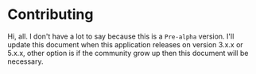 # Contributing

Hi, all. I don't have a lot to say because this is a `Pre-alpha` version. 
I'll update this document when this application releases on version 3.x.x or 
5.x.x,  other option is if the community grow up then this document will be 
necessary.
